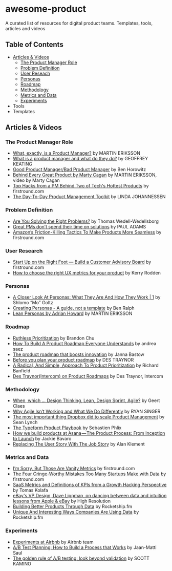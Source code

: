 # awesome-product
A curated list of resources for digital product teams. Templates, tools, articles and videos

## Table of Contents
- [Articles & Videos](#articles--videos)
    * [The Product Manager Role](#the-product-manager-role) 
    * [Problem Definition](#problem-definition)
    * [User Reseach](#user-research)
    * [Personas](#personas)
    * [Roadmap](#roadmap)
    * [Methodology](#methodology)
    * [Metrics and Data](#metrics-and-data)
    * [Experiments](#experiments)
- Tools
- Templates

## Articles & Videos
### The Product Manager Role
- [What, exactly, is a Product Manager?](https://bit.ly/2K7pCuF) by MARTIN ERIKSSON
- [What is a product manager and what do they do?](https://bit.ly/2YITW2n) by GEOFFREY KEATING 
- [Good Product Manager/Bad Product Manager](https://bit.ly/2uR0dha) by Ben Horowitz
- [Behind Every Great Product by Marty Cagan](https://bit.ly/2xbKx8Q) by  MARTIN ERIKSSON, video by Marty Cagan
- [Top Hacks from a PM Behind Two of Tech's Hottest Products](https://bit.ly/2UdMBcz) by firstround.com
- [The Day-To-Day Product Management Toolkit](https://bit.ly/2ODONnP) by LINDA JOHANNESSEN

### Problem Definition
- [Are You Solving the Right Problems?](https://bit.ly/2inexDI) by Thomas Wedell-Wedellsborg
- [Great PMs don’t spend their time on solutions](https://bit.ly/2Uc8oRW) by PAUL ADAMS
- [Amazon’s Friction-Killing Tactics To Make Products More Seamless](https://bit.ly/2GocqyF) by firstround.com

### User Research
- [Start Up on the Right Foot — Build a Customer Advisory Board](https://bit.ly/2K6HSoG) by firstround.com
- [How to choose the right UX metrics for your product](https://bit.ly/1Ntnytj) by Kerry Rodden

### Personas
- [A Closer Look At Personas: What They Are And How They Work | 1](https://bit.ly/1STWdln) by Shlomo “Mo” Goltz
- [Creating Personas - A guide, not a template](https://bit.ly/2OGoLjJ) by Ben Ralph
- [Lean Personas by Adrian Howard](https://bit.ly/2UnAY1X) by MARTIN ERIKSSON

### Roadmap
- [Ruthless Prioritization](https://bit.ly/2HIcsix) by Brandon Chu
- [How To Build A Product Roadmap Everyone Understands](https://bit.ly/2FOYCeK) by andrea saez
- [The product roadmap that boosts innovation](https://bit.ly/2Va9PNi) by Janna Bastow  
- [Before you plan your product roadmap](https://bit.ly/2UpFCfY) by DES TRAYNOR
- [A Radical, And Simple, Approach To Product Prioritization](https://bit.ly/2GpHeNx) by Richard Banfield
- [Des Traynor(Intercom) on Product Roadmaps](https://bit.ly/2sPypZU) by Des Traynor, Intercom

### Methodology
- [When, which … Design Thinking, Lean, Design Sprint, Agile?](https://bit.ly/2xF1GZj) by Geert Claes
- [Why Agile Isn’t Working and What We Do Differently](https://m.signalvnoise.com/running-in-circles-aae73d79ce19) by RYAN SINGER
- [The most important thing Dropbox did to scale Product Management](https://medium.com/@slynch/the-most-important-thing-dropbox-did-to-scale-product-management-fed90e30697e) by Sean Lynch
- [The Typeform Product Playbook](https://productcoalition.com/the-typeform-product-playbook-49e1a5cc3a08) by Sebastien Phlix 
- [How we build products at Asana — The Product Process: From Inception to Launch](https://medium.com/@jackiebo/how-we-build-products-at-asana-the-product-process-from-inception-to-launch-c5cce9adf776) by Jackie Bavaro
- [Replacing The User Story With The Job Story](https://jtbd.info/replacing-the-user-story-with-the-job-story-af7cdee10c27) by Alan Klement

### Metrics and Data
- [I’m Sorry, But Those Are Vanity Metrics](https://bit.ly/2UhI8WA) by firstround.com
- [The Four Cringe-Worthy Mistakes Too Many Startups Make with Data](https://bit.ly/2UkfP92) by firstround.com
- [SaaS Metrics and Definitions of KPIs from a Growth Hacking Perspective](https://bit.ly/2U9d37j) by Tomas Kolafa
- [eBay's VP Design, Dave Lippman, on dancing between data and intuition lessons from Apple & eBay](https://bit.ly/2CPIKYt) by High Resolution
- [Building Better Products Through Data](https://bit.ly/2UbCZPC) by Rocketship.fm
- [Unique And Interesting Ways Companies Are Using Data](https://bit.ly/2FTIQk0) by Rocketship.fm

### Experiments
- [Experiments at Airbnb](https://bit.ly/2yElw6f) by Airbnb team 
- [A/B Test Planning: How to Build a Process that Works](https://bit.ly/2pZ28LZ) by Jaan-Matti Saul
- [The golden rule of A/B testing: look beyond validation](https://bit.ly/2uBCejL) by SCOTT KAMINO
